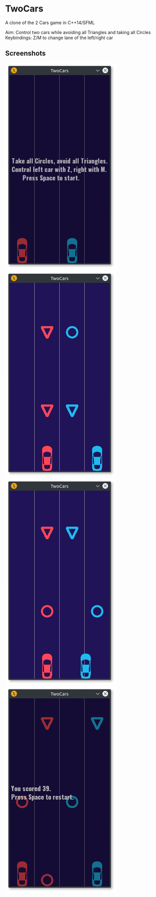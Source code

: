 TwoCars
================

A clone of the 2 Cars game in C++14/SFML


Aim: Control two cars while avoiding all Triangles and taking all Circles
Keybindings: Z/M to change lane of the left/right car


Screenshots
-----------------

![Screenshot 1](screenshots/twocars1.png)
![Screenshot 1](screenshots/twocars2.png)
![Screenshot 1](screenshots/twocars3.png)
![Screenshot 1](screenshots/twocars4.png)
